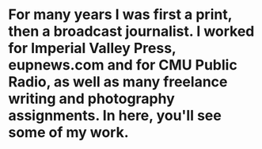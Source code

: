 # For many years I was first a print, then a broadcast journalist.  I worked for Imperial Valley Press,  eupnews.com and for CMU Public Radio, as well as many freelance writing and photography assignments.  In here, you'll see some of my work. 
